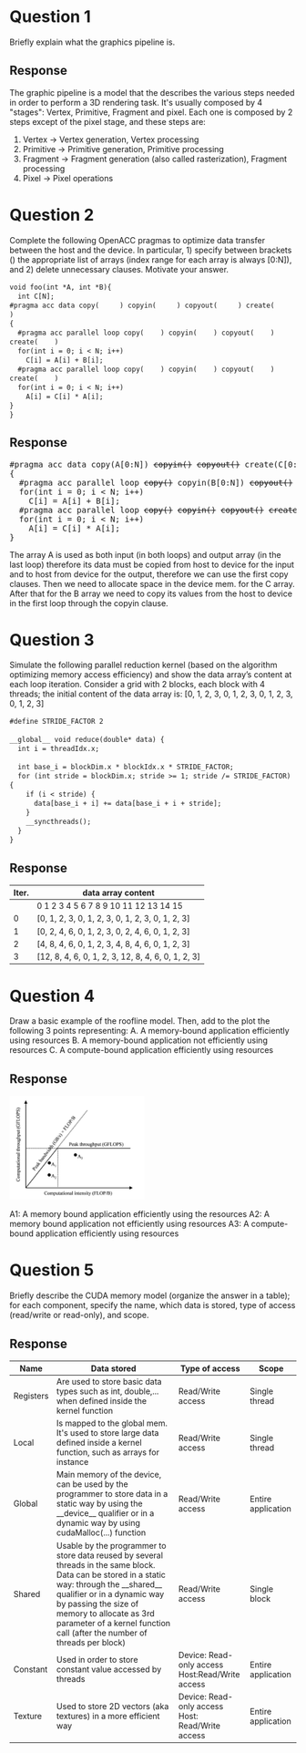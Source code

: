 # Question 1 
Briefly explain what the graphics pipeline is. 

## Response
The graphic pipeline is a model that the describes the various steps needed in order to perform a 3D rendering task. It's usually composed by 4 "stages": Vertex, Primitive, Fragment and pixel. Each one is composed by 2 steps except of the pixel stage, and these steps are:
1) Vertex -> Vertex generation, Vertex processing
2) Primitive -> Primitive generation, Primitive processing
3) Fragment -> Fragment generation (also called rasterization), Fragment processing
4) Pixel -> Pixel operations


# Question 2 
Complete  the  following  OpenACC  pragmas  to  optimize  data  transfer  between  the  host  and  the  device.  In 
particular, 1) specify between brackets () the appropriate list of arrays (index range for each array is always 
[0:N]), and 2) delete unnecessary clauses. Motivate your answer. 
 
```
void foo(int *A, int *B){ 
  int C[N]; 
#pragma acc data copy(     ) copyin(     ) copyout(     ) create(     )   
{ 
  #pragma acc parallel loop copy(    ) copyin(    ) copyout(    ) create(    ) 
  for(int i = 0; i < N; i++) 
    C[i] = A[i] + B[i]; 
  #pragma acc parallel loop copy(    ) copyin(    ) copyout(    ) create(    ) 
  for(int i = 0; i < N; i++) 
    A[i] = C[i] * A[i]; 
} 
}
```

## Response
<pre>
#pragma acc data copy(A[0:N]) <s>copyin()</s> <s>copyout()</s> create(C[0:N])  
{ 
  #pragma acc parallel loop <s>copy()</s> copyin(B[0:N]) <s>copyout()</s> <s>create()</s>
  for(int i = 0; i < N; i++) 
    C[i] = A[i] + B[i]; 
  #pragma acc parallel loop <s>copy()</s> <s>copyin()</s> <s>copyout()</s> <s>create()</s>
  for(int i = 0; i < N; i++) 
    A[i] = C[i] * A[i]; 
} 
</pre>

The array A is used as both input (in both loops) and output array (in the last loop)
therefore its data must be copied from host to device for the input and to host from device for the output, therefore we can use the first copy clauses.
Then we need to allocate space in the device mem. for the C array.
After that for the B array we need to copy its values from the host to device in the first loop through the copyin clause.


# Question 3 
Simulate the following parallel reduction kernel (based on the algorithm optimizing memory access efficiency) 
and show the  data array’s content at each loop iteration.  Consider a grid with 2 blocks, each block with  4 
threads; the initial content of the data array is: [0, 1, 2, 3, 0, 1, 2, 3, 0, 1, 2, 3, 0, 1, 2, 3] 

``` 
#define STRIDE_FACTOR 2 
 
__global__ void reduce(double* data) { 
  int i = threadIdx.x; 
   
  int base_i = blockDim.x * blockIdx.x * STRIDE_FACTOR; 
  for (int stride = blockDim.x; stride >= 1; stride /= STRIDE_FACTOR) { 
    if (i < stride) { 
      data[base_i + i] += data[base_i + i + stride]; 
    } 
    __syncthreads(); 
  } 
}
```

## Response
|Iter.      |     data array content|
|-----------|-----------------------|      
|           |  0  1  2  3  4  5  6  7  8  9 10 11 12 13  14 15|
|0          | [0, 1, 2, 3, 0, 1, 2, 3, 0, 1, 2, 3, 0, 1, 2, 3]|
|1          | [0, 2, 4, 6, 0, 1, 2, 3, 0, 2, 4, 6, 0, 1, 2, 3]|
|2          | [4, 8, 4, 6, 0, 1, 2, 3, 4, 8, 4, 6, 0, 1, 2, 3]|
|3          | [12, 8, 4, 6, 0, 1, 2, 3, 12, 8, 4, 6, 0, 1, 2, 3]|

# Question 4 
Draw a basic example of the roofline model. Then, add to the plot the following 3 points representing: 
A. A memory-bound application efficiently using resources 
B. A memory-bound application not efficiently using resources 
C. A compute-bound application efficiently using resources

## Response
![alt text](image.png)

A1: A memory bound application efficiently using the resources
A2: A memory bound application not efficiently using resources
A3: A compute-bound application efficiently using resources

# Question 5 
Briefly describe the CUDA memory model (organize the answer in a table); for each component, specify the 
name, which data is stored, type of access (read/write or read-only), and scope. 

## Response

|Name|Data stored|Type of access|Scope|
|----|-----------|--------------|-----|       
|Registers|Are used to store basic data types such as int, double,... when defined inside the kernel function|Read/Write access|Single thread|
|Local|Is mapped to the global mem. It's used to store large data defined inside a kernel function, such as arrays for instance|Read/Write access|Single thread|
|Global|Main memory of the device, can be used by the programmer to store data in a static way by using the \_\_device__ qualifier or in a dynamic way by using cudaMalloc(...) function|Read/Write access|Entire application|
|Shared|Usable by the programmer to store data reused by several threads in the same block. Data can be stored in a static way: through the \_\_shared__ qualifier or in a dynamic way by passing the size of memory to allocate as 3rd parameter of a kernel function call (after the number of threads per block)|Read/Write access|Single block|
|Constant|Used in order to store constant value accessed by threads|Device: Read-only access <br> Host:Read/Write access|Entire application|
|Texture|Used to store 2D vectors (aka textures) in a more efficient way|Device: Read-only access <br> Host: Read/Write access|Entire application|

